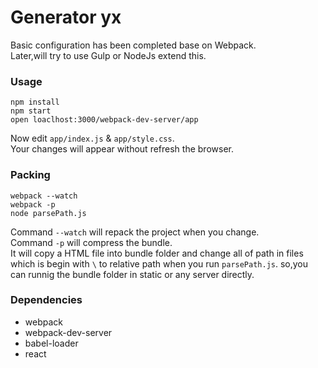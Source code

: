 # Generator yx
Basic configuration has been completed base on Webpack.  
Later,will try to use Gulp or NodeJs extend this.

### Usage

```
npm install
npm start
open loaclhost:3000/webpack-dev-server/app
```

Now edit `app/index.js` & `app/style.css`.  
Your changes will appear without refresh the browser.

### Packing

```
webpack --watch
webpack -p
node parsePath.js
```
Command `--watch` will repack the project when you change.  
Command `-p` will compress the bundle.  
It will copy a HTML file into bundle folder and change all of path in files which is begin with `\` to relative path when you run `parsePath.js`. so,you can runnig the bundle folder in static or any server directly.

### Dependencies
* webpack
* webpack-dev-server
* babel-loader
* react
